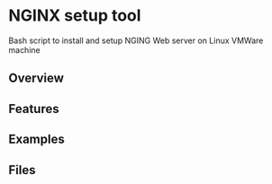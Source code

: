 # NGINX setup tool

Bash script to install and setup NGING Web server on Linux VMWare machine

## Overview
## Features
## Examples
## Files

